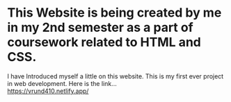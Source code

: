 # This Website is being created by me in my 2nd semester as a part of coursework related to HTML and CSS.
I have Introduced myself a little on this website. This is my first ever project in web development.
Here is the link...  
https://vrund410.netlify.app/
